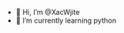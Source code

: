 - 👋 Hi, I’m @XacWjite
- 🌱 I’m currently learning python

<!---
XacWjite/XacWjite is a ✨ special ✨ repository because its `README.md` (this file) appears on your GitHub profile.
You can click the Preview link to take a look at your changes.
--->
